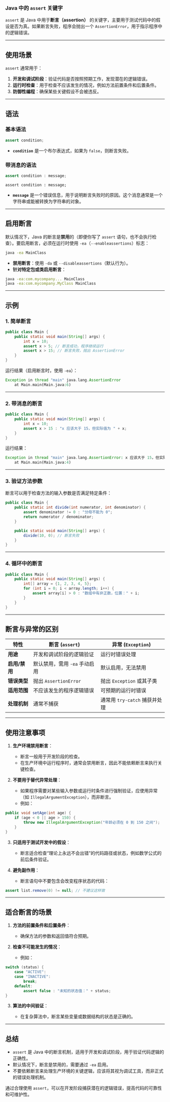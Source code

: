### **Java 中的 `assert` 关键字**

`assert` 是 Java 中用于**断言（assertion）** 的关键字，主要用于测试代码中的假设是否为真。如果断言失败，程序会抛出一个 `AssertionError`，用于指示程序中的逻辑错误。

---

## **使用场景**

`assert` 通常用于：

1. **开发和调试阶段**：验证代码是否按照预期工作，发现潜在的逻辑错误。
2. **运行时检查**：用于检查不应该发生的情况，例如方法前置条件和后置条件。
3. **防御性编程**：确保某些关键假设不会被违反。

---

## **语法**

### **基本语法**
```java
assert condition;
```

- **`condition`** 是一个布尔表达式，如果为 `false`，则断言失败。

### **带消息的语法**
```java
assert condition : message;
```

`assert condition : message;`

- **`message`** 是一个错误信息，用于说明断言失败时的原因。这个消息通常是一个字符串或能被转换为字符串的对象。

---

## **启用断言**

默认情况下，Java 的断言是**禁用**的（即便你写了 `assert` 语句，也不会执行检查）。要启用断言，必须在运行时使用 `-ea`（`--enableassertions`）标志：
```bash
java -ea MainClass
```

- **禁用断言**：使用 `-da` 或 `--disableassertions`（默认行为）。
- **针对特定包或类启用断言**：
```bash
java -ea:com.mycompany... MainClass
java -ea:com.mycompany.MyClass MainClass
```

---

## **示例**

### 1. **简单断言**
```java
public class Main {
    public static void main(String[] args) {
        int x = 10;
        assert x > 5; // 断言成功，程序继续运行
        assert x > 15; // 断言失败，抛出 AssertionError
    }
}
```

运行结果（启用断言时，使用 `-ea`）：
```php
Exception in thread "main" java.lang.AssertionError
	at Main.main(Main.java:6)
```

---

### 2. **带消息的断言**
```java
public class Main {
    public static void main(String[] args) {
        int x = 10;
        assert x > 15 : "x 应该大于 15，但实际值为 " + x;
    }
}
```

运行结果：
```php
Exception in thread "main" java.lang.AssertionError: x 应该大于 15，但实际值为 10
	at Main.main(Main.java:4)
```

---

### 3. **验证方法参数**

断言可以用于检查方法的输入参数是否满足特定条件：
```java
public class Main {
    public static int divide(int numerator, int denominator) {
        assert denominator != 0 : "分母不能为 0";
        return numerator / denominator;
    }

    public static void main(String[] args) {
        divide(10, 0); // 断言失败
    }
}
```

---

### 4. **循环中的断言**
```java
public class Main {
    public static void main(String[] args) {
        int[] array = {1, 2, 3, 4, 5};
        for (int i = 0; i < array.length; i++) {
            assert array[i] > 0 : "数组中有非正数，位置：" + i;
        }
    }
}
```

---

## **断言与异常的区别**

|特性|断言 (`assert`)|异常 (`Exception`)|
|---|---|---|
|**用途**|开发和调试阶段的逻辑验证|运行时错误处理|
|**启用/禁用**|默认禁用，需用 `-ea` 手动启用|默认启用，无法禁用|
|**错误类型**|抛出 `AssertionError`|抛出 `Exception` 或其子类|
|**适用范围**|不应该发生的程序逻辑错误|可预期的运行时错误|
|**处理机制**|通常不捕获|通常用 `try-catch` 捕获并处理|

---

## **使用注意事项**

1. **生产环境禁用断言**：
    - 断言一般用于开发阶段的检查。
    - 在生产环境中运行程序时，通常会禁用断言，因此不能依赖断言来执行关键检查。

1. **不要用于替代异常处理**：
    - 如果程序需要对某些输入参数或运行时条件进行强制验证，应使用异常（如 `IllegalArgumentException`），而非断言。
    - 例如：
```java
public void setAge(int age) {
    if (age < 0 || age > 150) {
        throw new IllegalArgumentException("年龄必须在 0 到 150 之间");
    }
}
```

3. **只适用于测试开发中的假设**：
    - 断言适合检查“理论上永远不会出错”的代码路径或状态，例如数学公式的前后条件验证。

1. **避免副作用**：
    
    - 断言语句中不要包含会改变程序状态的代码：
```java
assert list.remove(0) != null; // 不建议这样做
```

---

## **适合断言的场景**

1. **方法的前置条件和后置条件**：
    
    - 确保方法的参数和返回值符合预期。
2. **检查不可能发生的情况**：
    
    - 例如：
```java
switch (status) {
    case "ACTIVE":
    case "INACTIVE":
        break;
    default:
        assert false : "未知的状态值：" + status;
}
```
3. **算法的中间验证**：
    
    - 在复杂算法中，断言某些变量或数据结构的状态是正确的。

---

## **总结**

- `assert` 是 Java 中的断言机制，适用于开发和调试阶段，用于验证代码逻辑的正确性。
- 默认情况下，断言是禁用的，需要通过 `-ea` 启用。
- 不要依赖断言来处理生产环境的关键逻辑，应该将其视为调试工具，而非正式的错误处理机制。

通过合理使用 `assert`，可以在开发阶段捕获潜在的逻辑错误，提高代码的可靠性和可维护性。